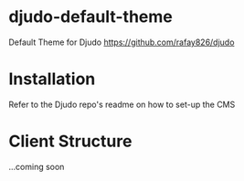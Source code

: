 # djudo-default-theme
Default Theme for Djudo
https://github.com/rafay826/djudo

# Installation
Refer to the Djudo repo's readme on how to set-up the CMS

# Client Structure
...coming soon
